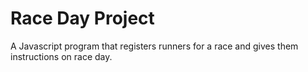 # Race Day Project

A Javascript program that registers runners for a race and gives them instructions on race day.
